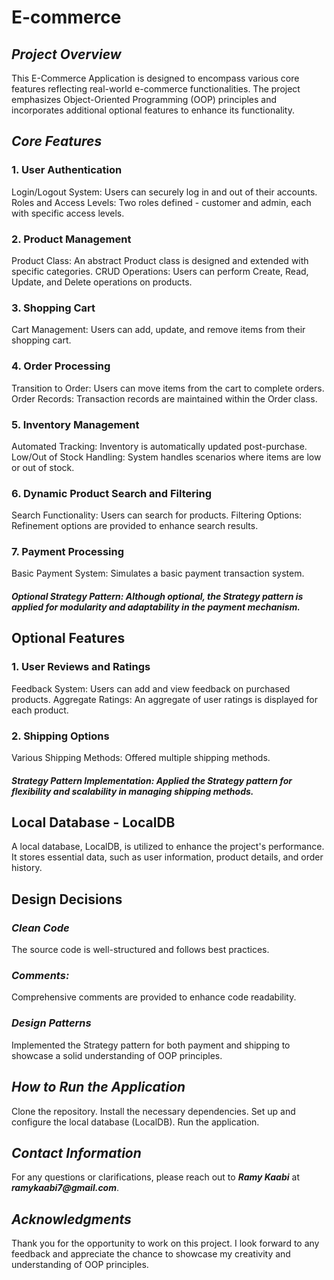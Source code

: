 # E-commerce
## *Project Overview*
This E-Commerce Application is designed to encompass various core features reflecting real-world e-commerce functionalities. The project emphasizes Object-Oriented Programming (OOP) principles and incorporates additional optional features to enhance its functionality.

## *_Core Features_*
### 1. User Authentication
Login/Logout System: Users can securely log in and out of their accounts.
Roles and Access Levels: Two roles defined - customer and admin, each with specific access levels.
### 2. Product Management
Product Class: An abstract Product class is designed and extended with specific categories.
CRUD Operations: Users can perform Create, Read, Update, and Delete operations on products.
### 3. Shopping Cart
Cart Management: Users can add, update, and remove items from their shopping cart.
### 4. Order Processing
Transition to Order: Users can move items from the cart to complete orders.
Order Records: Transaction records are maintained within the Order class.
### 5. Inventory Management
Automated Tracking: Inventory is automatically updated post-purchase.
Low/Out of Stock Handling: System handles scenarios where items are low or out of stock.
### 6. Dynamic Product Search and Filtering
Search Functionality: Users can search for products.
Filtering Options: Refinement options are provided to enhance search results.
### 7. Payment Processing
Basic Payment System: Simulates a basic payment transaction system.
#### _Optional Strategy Pattern: Although optional, the Strategy pattern is applied for modularity and adaptability in the payment mechanism._
## Optional Features
### 1. User Reviews and Ratings
Feedback System: Users can add and view feedback on purchased products.
Aggregate Ratings: An aggregate of user ratings is displayed for each product.
### 2. Shipping Options
Various Shipping Methods: Offered multiple shipping methods.
#### _Strategy Pattern Implementation: Applied the Strategy pattern for flexibility and scalability in managing shipping methods._
## Local Database - LocalDB
A local database, LocalDB, is utilized to enhance the project's performance.
It stores essential data, such as user information, product details, and order history.
## Design Decisions
### _Clean Code_ 
The source code is well-structured and follows best practices.
### _Comments:_ 
Comprehensive comments are provided to enhance code readability.
### _Design Patterns_ 
Implemented the Strategy pattern for both payment and shipping to showcase a solid understanding of OOP principles.
## *How to Run the Application*
Clone the repository.
Install the necessary dependencies.
Set up and configure the local database (LocalDB).
Run the application.
## *Contact Information*
For any questions or clarifications, please reach out to **_Ramy Kaabi_** at **_ramykaabi7@gmail.com_**.

## *Acknowledgments*
Thank you for the opportunity to work on this project. I look forward to any feedback and appreciate the chance to showcase my creativity and understanding of OOP principles.
